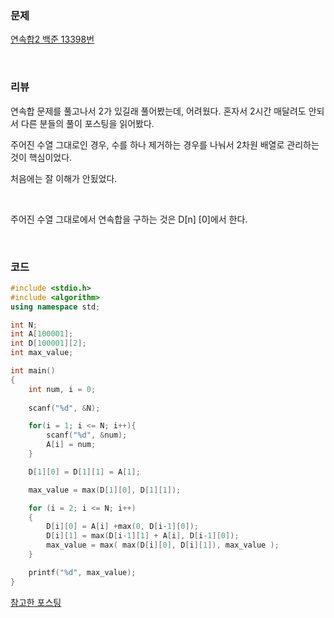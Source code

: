 ### 문제

[연속합2 백준 13398번](https://www.acmicpc.net/problem/13398)

</br>

### 리뷰

연속합 문제를 풀고나서 2가 있길래 풀어봤는데, 어려웠다. 혼자서 2시간 매달려도 안되서 다른 분들의 풀이 포스팅을 읽어봤다. 

주어진 수열 그대로인 경우, 수를 하나 제거하는 경우를 나눠서 2차원 배열로 관리하는 것이 핵심이었다. 

처음에는 잘 이해가 안됬었다. 

</br>

주어진 수열 그대로에서 연속합을 구하는 것은 D[n] [0]에서 한다.  

</br>

###  **코드**

```c++
#include <stdio.h>
#include <algorithm>
using namespace std;

int N;
int A[100001];
int D[100001][2];
int max_value;

int main()
{
	int num, i = 0; 
	
	scanf("%d", &N);

	for(i = 1; i <= N; i++){
		scanf("%d", &num);
		A[i] = num;
	}

	D[1][0] = D[1][1] = A[1];

	max_value = max(D[1][0], D[1][1]);

	for (i = 2; i <= N; i++)
	{
		D[i][0] = A[i] +max(0, D[i-1][0]);
		D[i][1] = max(D[i-1][1] + A[i], D[i-1][0]);
		max_value = max( max(D[i][0], D[i][1]), max_value );
	}

	printf("%d", max_value);
}
```

[참고한 포스팅](https://ladun.tistory.com/50)

